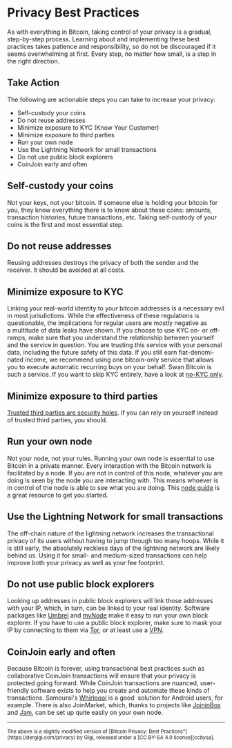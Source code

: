 # Privacy Best Practices

As with every­thing in Bitcoin, taking control of your privacy is
a gradual, step-by-step process. Learning about and imple­menting these
best practices takes patience and respon­si­bility, so do not be
discour­aged if it seems overwhelming at first. Every step, no matter
how small, is a step in the right direction.

## Take Action

The following are action­able steps you can take to increase
your privacy:

-   Self-custody your coins
-   Do not reuse addresses
-   Minimize exposure to KYC (Know Your Customer)
-   Minimize exposure to third parties
-   Run your own node
-   Use the Light­ning Network for small transactions
-   Do not use public block explorers
-   CoinJoin early and often

## Self-custody your coins

Not your keys, not your bitcoin. If someone
else is holding your bitcoin for you, they know every­thing there is to
know about these coins: amounts, trans­ac­tion histo­ries, future
trans­ac­tions, etc. Taking self-custody of your coins is the first and
most essen­tial step.

## Do not reuse addresses

Reusing addresses destroys the privacy of
both the sender and the receiver. It should be avoided at all costs.

## Minimize exposure to KYC

Linking your real-world identity to your
bitcoin addresses is a neces­sary evil in most juris­dic­tions. While
the effec­tive­ness of these regula­tions is question­able, the
impli­ca­tions for regular users are mostly negative as a multi­tude of
data leaks have shown. If you choose to use KYC on- or off-ramps, make
sure that you under­stand the relation­ship between yourself and the
service in question. You are trusting this service with your personal
data, including the future safety of this data. If you still earn
fiat-denom­i­nated income, we recom­mend using one bitcoin-only service
that allows you to execute automatic recur­ring buys on your behalf.
Swan Bitcoin is such a service. If you want to skip KYC entirely, have
a look at [no-KYC only](https://nokyconly.com).

## Minimize exposure to third parties

[Trusted third parties are security
holes](https://nakamotoinstitute.org/trusted-third-parties/). If you can rely on
yourself instead of trusted third parties, you should.

## Run your own node

Not your node, not your rules. Running your own
node is essen­tial to use Bitcoin in a private manner. Every
inter­ac­tion with the Bitcoin network is facil­i­tated by a node. If
you are not in control of this node, whatever you are doing is seen by
the node you are inter­acting with. This means whoever is in control of
the node is able to see what you are doing. This [node
guide](https://bitcoiner.guide/node/) is a great resource to get
you started.

## Use the Light­ning Network for small trans­ac­tions

The off-chain nature of the light­ning network increases the trans­ac­tional
privacy of its users without having to jump through too many hoops. While it is
still early, the absolutely reckless days of the light­ning network are likely
behind us. Using it for small- and medium-sized trans­ac­tions can help improve
both your privacy as well as your fee footprint.

## Do not use public block explorers

Looking up addresses in public
block explorers will link those addresses with your IP, which, in turn,
can be linked to your real identity. Software packages like
[Umbrel](https://getumbrel.com/) and [myNode](https://mynodebtc.com/)
make it easy to run your own block explorer. If you have to use a public
block explorer, make sure to mask your IP by connecting to them via
[Tor](https://www.torproject.org/download/), or at least use
a [VPN](https://mullvad.net/).

## CoinJoin early and often

Because Bitcoin is forever, using trans­ac­tional best practices such as
collab­o­ra­tive CoinJoin trans­ac­tions will ensure that your privacy is
protected going forward. While CoinJoin trans­ac­tions are nuanced,
user-friendly software exists to help you create and automate these kinds of
trans­ac­tions. Samourai's [Whirlpool](https://samouraiwallet.com/whirlpool) is
a good  solution for Android users, for example. There is also JoinMarket,
which, thanks to projects like [JoininBox](https://github.com/openoms/joininbox)
and [Jam](/), can be set up quite easily on your own node.



---

<small>
The above is a slightly modified version of
[Bitcoin Privacy: Best Practices"](https://dergigi.com/privacy) by Gigi,
released under a [CC BY-SA 4.0 license][ccbysa].

[ccbysa]: https://creativecommons.org/licenses/by-sa/4.0/
</small>
